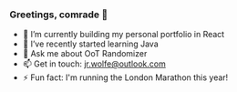 ### Greetings, comrade 👋

- 🔭 I’m currently building my personal portfolio in React
- 🌱 I’ve recently started learning Java
- 💬 Ask me about OoT Randomizer
- 📫 Get in touch: jr.wolfe@outlook.com
- ⚡ Fun fact: I'm running the London Marathon this year!
